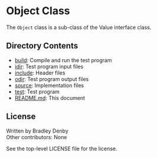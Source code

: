 # Object Class

The `Object` class is a sub-class of the Value interface class.

## Directory Contents

* [build](build/README.md): Compile and run the test program
* [idir](idir/README.md): Test program input files
* [include](include/Object.hpp): Header files
* [odir](odir/README.md): Test program output files
* [source](source/Object.cpp): Implementation files
* [test](test/test-object.cpp): Test program
* [README.md](README.md): This document

## License

Written by Bradley Denby  
Other contributors: None

See the top-level LICENSE file for the license.
